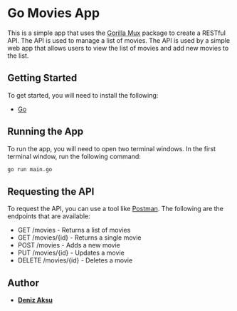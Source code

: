 # Go Movies App

This is a simple app that uses the [Gorilla Mux](https://github.com/gorilla/mux) package to create a RESTful API. The API is used to manage a list of movies. The API is used by a simple web app that allows users to view the list of movies and add new movies to the list.

## Getting Started

To get started, you will need to install the following:

- [Go](https://golang.org/dl/)

## Running the App

To run the app, you will need to open two terminal windows. In the first terminal window, run the following command:

```bash
go run main.go
```

## Requesting the API

To request the API, you can use a tool like [Postman](https://www.getpostman.com/). The following are the endpoints that are available:

- GET /movies - Returns a list of movies
- GET /movies/{id} - Returns a single movie
- POST /movies - Adds a new movie
- PUT /movies/{id} - Updates a movie
- DELETE /movies/{id} - Deletes a movie

## Author

- **[Deniz Aksu](https://denizaksu.dev/)**
